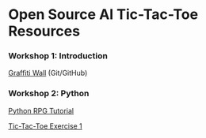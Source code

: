 # Open Source AI Tic-Tac-Toe Resources

### Workshop 1: Introduction
[Graffiti Wall](https://paper.dropbox.com/doc/GIT-GUD-Introduction-to-GitGitHub--AWM5~HeeAIyiOvNYClGSacx4Ag-xUn2KzhMbLhTJ4Y23KUjf) (Git/GitHub)

### Workshop 2: Python
[Python RPG Tutorial](https://hackmd.io/s/rkzGgh0om)

[Tic-Tac-Toe Exercise 1](https://github.com/eceusc/project-tic-tac-toe/blob/master/session_1_exercise.py)
